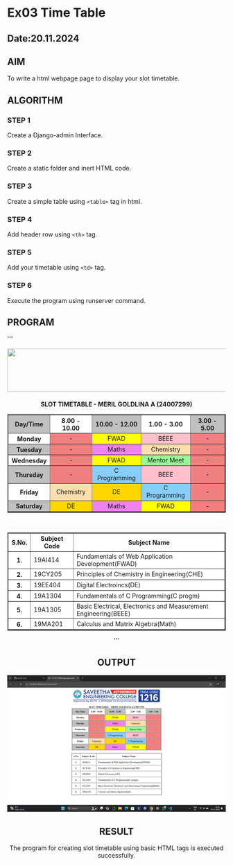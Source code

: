 # Ex03 Time Table
## Date:20.11.2024

## AIM
To write a html webpage page to display your slot timetable.

## ALGORITHM
### STEP 1
Create a Django-admin Interface.

### STEP 2
Create a static folder and inert HTML code.

### STEP 3
Create a simple table using ```<table>``` tag in html.

### STEP 4
Add header row using ```<th>``` tag.

### STEP 5
Add your timetable using ```<td>``` tag.

### STEP 6
Execute the program using runserver command.

## PROGRAM
'''
<html>
<head>
<center>
<center>
<img src="/static/logo.png" height="100" width="630">
</center><br>
<tittle>
<b>SLOT TIMETABLE - MERIL GOLDLINA A (24007299)</b>
</tittle>
</head>
<boby>
<table border="2" cellpadding="10" bgcolor="AntiqueWhite" width="630">
<tr> 
<th bgcolor="silver">Day/Time</th>       
<th bgcolor="white">8.00 - 10.00</th>
<th bgcolor="silver">10.00 - 12.00</th>
<th bgcolor="white">1.00 - 3.00</th>
<th bgcolor="silver">3.00 - 5.00</th>
</tr>
<tr> 
<th bgcolor="white">Monday</th>
<td bgcolor="LightCoral" align="center">-</td>
<td bgcolor="yellow" align="center">FWAD</td>
<td bgcolor="pink" align="center">BEEE</td>
<td bgcolor="LightCoral" align="center">-</td>
</tr>
<tr>
<th bgcolor="silver">Tuesday</th>
<td bgcolor="LightCoral" align="center">-</td>
<td bgcolor="violet" align="center"> Maths</td>
<td bgcolor="NavajoWhite" align="center">Chemistry</td>
<td bgcolor="LightCoral" align="center">-</td>
</tr>
<tr>
<th bgcolor="white">Wednesday</th>
<td bgcolor="LightCoral" align="center">-</td>
<td bgcolor="yellow" align="center">FWAD</td>
<td bgcolor="PaleGreen" align="center">Mentor Meet</td>
<td bgcolor="LightCoral" align="center">-</td>
</tr>
<tr>
<th bgcolor="silver">Thursday</th>
<td bgcolor="LightCoral" align="center">-</td>
<td bgcolor="LightSkyBlue" align="center">C Programming</td>
<td bgcolor="pink" align="center">BEEE</td>
<td bgcolor="LightCoral" align="center">-</td>
</tr>
<tr>
<th bgcolor="white">Friday</th>
<td bgcolor="NavajoWhite" align="center">Chemistry</td>
<td bgcolor="gold" align="center">DE</td>
<td bgcolor="LightSkyBlue" align="center">C Programming</td>
<td bgcolor="LightCoral" align="center">-</td>
</tr>
<tr>
<th bgcolor="silver">Saturday</th>
<td bgcolor="gold" align="center">DE</td>
<td bgcolor="violet" align="center">Maths</td>
<td bgcolor="yellow" align="center">FWAD</td>
<td bgcolor="LightCoral" align="center">-</td>
</tr>
<table border="2" cellpadding="10" bgcolor="white"><br>
<tr> 
<th>S.No.</th>  
<th align="centre">Subject Code</th>     
<th align="centre">Subject Name</th>  
</tr>   
<tr>
<th>1.</th>
<td align="centre">19AI414</td>
<td>Fundamentals of Web Application Development(FWAD)</td>
</tr> 
<tr>
<th>2.</th>
<td align="centre">19CY205</td>
<td>Principles of Chemistry in Engineering(CHE)</td>
</tr>   
<tr>
<th>3.</th>
<td align="centre">19EE404</td>
<td>Digital Electroincs(DE)</td>
</tr>   
<tr>
<th>4.</th>
<td align="centre">19A1304</td>
<td>Fundamentals of C Programming(C progm)</td>
</tr>   
<tr>
<th>5.</th>
<td align="centre">19A1305</td>
<td>Basic Electrical, Electronics and Measurement Engineering(BEEE)</td>
</tr>   
<tr>
<th>6.</th>
<td align="centre">19MA201</td>
<td>Calculus and Matrix Algebra(Math)</td>
</tr>   
</table>
</html>
'''

## OUTPUT
![alt text](<Screenshot 2024-11-20 203606.png>)

## RESULT
The program for creating slot timetable using basic HTML tags is executed successfully.
